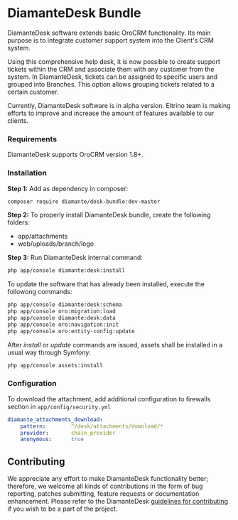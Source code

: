# DiamanteDesk Bundle #

DiamanteDesk software extends basic OroCRM functionality. Its main purpose is to integrate customer support system into the Client's CRM system.

Using this comprehensive help desk, it is now possible to create support tickets within the CRM and associate them with any customer from the system. In DiamanteDesk, tickets can be assigned to specific users and grouped into Branches. This option allows grouping tickets related to a certain customer.

Currently, DiamanteDesk software is in alpha version. Eltrino team is making efforts to improve and increase the amount of features available to our clients.

### Requirements ###

DiamanteDesk supports OroCRM version 1.8+.

### Installation ###

**Step 1:** Add as dependency in composer:

```bash
composer require diamante/desk-bundle:dev-master
```
**Step 2:** To properly install DiamanteDesk bundle, create the following folders:

* app/attachments
* web/uploads/branch/logo

**Step 3:** Run DiamanteDesk internal command:

```bash
php app/console diamante:desk:install
```

To update the software that has already been installed, execute the followong commands:

```bash
php app/console diamante:desk:schema
php app/console oro:migration:load
php app/console diamante:desk:data
php app/console oro:navigation:init
php app/console oro:entity-config:update
```

After *install* or *update* commands are issued, assets shall be installed in a usual way through Symfony:

```bash
php app/console assets:install
```

### Configuration ###

To download the attachment, add additional configuration to firewalls section in `app/config/security.yml`

```yml
diamante_attachments_download:
    pattern:        ^/desk/attachments/download/*
    provider:       chain_provider
    anonymous:      true
```

## Contributing

We appreciate any effort to make DiamanteDesk functionality better; therefore, we welcome all kinds of contributions in the form of bug reporting, patches submitting, feature requests or documentation enhancement. Please refer to the DiamanteDesk [guidelines for contributing](http://docs.diamantedesk.com/en/latest/developer-guide/contributing.html) if you wish to be a part of the project.


